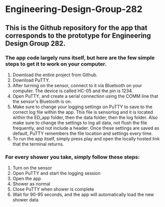# Engineering-Design-Group-282

## This is the Github repository for the app that corresponds to the prototype for Engineering Design Group 282.

### The app code largely runs itself, but here are the few simple steps to get it to work on your computer.
1. Download the entire project from Github.
2. Download PuTTY.
3. After turning on the sensor, connect to it via Bluetooth on your computer. The device is called HC-05 and the pin is 1234.
4. Open PuTTY, and create a serial connection using the COMM line that the sensor's Bluetooth is on.
5. Make sure to change your logging settings on PuTTY to save to the correct log file within the app. This file is sensorlog and it is located within the ED_app folder, then the data folder, then the log folder. Also make sure to change the settings to log all data, not flush the file frequently, and not include a header. Once these settings are saved as default, PuTTY remembers the file location and settings every time.
6. To run the app itself, simply press play and open the locally hosted link that the terminal returns.

### For every shower you take, simply follow these steps:
1. Turn on the sensor
2. Open PuTTY and start the logging session
3. Open the app
4. Shower as normal
5. Close PuTTY when shower is complete
6. Wait for 90-95 seconds, and the app will automatically load the new shower data
